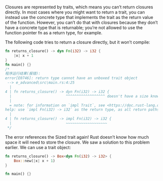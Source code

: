 Closures are represented by traits, which means you can’t return closures directly. In most cases where you might want
to return a trait, you can instead use the concrete type that implements the trait as the return value of the function.
However, you can’t do that with closures because they don’t have a concrete type that is returnable; you’re not allowed
to use the function pointer fn as a return type, for example.

The following code tries to return a closure directly, but it won’t compile:

```rust
fn returns_closure() -> dyn Fn(i32) -> i32 {
    |x| x + 1
}
fn main() {}
/*
程序运行结果(报错):
error[E0746]: return type cannot have an unboxed trait object
 --> e_advanced\src\main.rs:4:25
  |
4 | fn returns_closure() -> dyn Fn(i32) -> i32 {
  |                         ^^^^^^^^^^^^^^^^^^ doesn't have a size known at compile-time
  |
  = note: for information on `impl Trait`, see <https://doc.rust-lang.org/book/ch10-02-traits.html#returning-types-that-implement-traits>
help: use `impl Fn(i32) -> i32` as the return type, as all return paths are of type `[closure@e_advanced\src\main.rs:5:5: 5:8]`, which implements `Fn(i32) -> i32`
  |
4 | fn returns_closure() -> impl Fn(i32) -> i32 {
  |                         ~~~~~~~~~~~~~~~~~~~
 */
```

The error references the Sized trait again! Rust doesn’t know how much space it will need to store the closure. We saw a solution to this problem earlier. We can use a trait object:

```rust
fn returns_closure() -> Box<dyn Fn(i32) -> i32> {
    Box::new(|x| x + 1)
}

fn main() {}
```